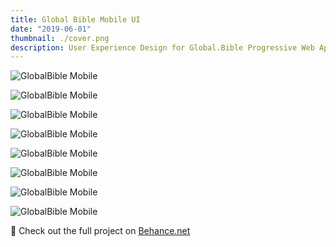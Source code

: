 ```yaml
---
title: Global Bible Mobile UI
date: "2019-06-01"
thumbnail: ./cover.png
description: User Experience Design for Global.Bible Progressive Web App
---
```


<div class="grid-group--mobile">

![GlobalBible Mobile](./globalbible-1.png)

![GlobalBible Mobile](./globalbible-2.png)

![GlobalBible Mobile](./globalbible-3.png)

![GlobalBible Mobile](./globalbible-4.png)

![GlobalBible Mobile](./globalbible-5.png)

![GlobalBible Mobile](./globalbible-6.png)

![GlobalBible Mobile](./globalbible-7.png)

![GlobalBible Mobile](./globalbible-8.png)

</div>

📎 Check out the full project on [Behance.net](https://www.behance.net/gallery/82792887/Global-Bible-Progressive-Web-App)

